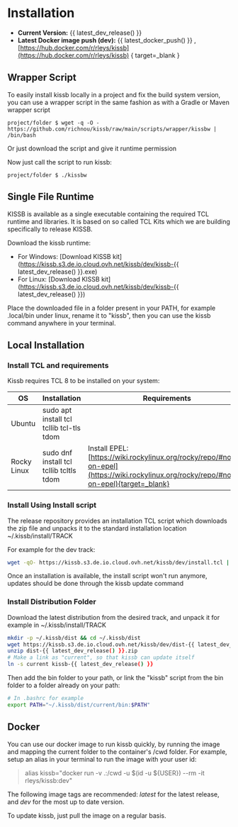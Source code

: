 # Installation

- **Current Version:** {{ latest_dev_release() }}
- **Latest Docker image push (dev):** {{ latest_docker_push() }} , [https://hub.docker.com/r/rleys/kissb](https://hub.docker.com/r/rleys/kissb) { target=_blank }

## Wrapper Script 

To easily install kissb locally in a project and fix the build system version, you can use a wrapper script in the same fashion as with a Gradle or Maven wrapper script

    project/folder $ wget -q -O - https://github.com/richnou/kissb/raw/main/scripts/wrapper/kissbw | /bin/bash

Or just download the script and give it runtime permission

Now just call the script to run kissb:

    project/folder $ ./kissbw



## Single File Runtime

KISSB is available as a single executable containing the required TCL runtime and libraries. It is based on so called TCL Kits which we are building
specifically to release KISSB.

Download the kissb runtime:

- For Windows: [Download KISSB kit](https://kissb.s3.de.io.cloud.ovh.net/kissb/dev/kissb-{{ latest_dev_release() }}.exe)
- For Linux: [Download KISSB kit](https://kissb.s3.de.io.cloud.ovh.net/kissb/dev/kissb-{{ latest_dev_release() }})

Place the downloaded file in a folder present in your PATH, for example .local/bin under linux, rename it to "kissb", then you can use the kissb command anywhere in your terminal.

## Local Installation

### Install TCL and requirements

Kissb requires TCL 8 to be installed on your system:

| OS | Installation | Requirements |
|----|--------------| ------------- |
| Ubuntu | sudo apt install tcl tcllib tcl-tls tdom | |
| Rocky Linux | sudo dnf install tcl tcllib tcltls tdom | Install EPEL: [https://wiki.rockylinux.org/rocky/repo/#notes-on-epel](https://wiki.rockylinux.org/rocky/repo/#notes-on-epel){target=_blank} |

### Install Using Install script

The release repository provides an installation TCL script which downloads the zip file and unpacks it to the standard installation location ~/.kissb/install/TRACK

For example for the dev track:

~~~bash 
wget -qO- https://kissb.s3.de.io.cloud.ovh.net/kissb/dev/install.tcl | tclsh
~~~

Once an installation is available, the install script won't run anymore, updates should be done through the kissb update command

### Install Distribution Folder 

Download the latest distribution from the desired track, and unpack it for example in ~/.kissb/install/TRACK

~~~bash 
mkdir -p ~/.kissb/dist && cd ~/.kissb/dist
wget https://kissb.s3.de.io.cloud.ovh.net/kissb/dev/dist-{{ latest_dev_release() }}.zip
unzip dist-{{ latest_dev_release() }}.zip
# Make a link as "current", so that kissb can update itself
ln -s current kissb-{{ latest_dev_release() }}
~~~

Then add the bin folder to your path, or link the "kissb" script from the bin folder to a folder already on your path: 

~~~bash
# In .bashrc for example
export PATH="~/.kissb/dist/current/bin:$PATH"
~~~

## Docker

You can use our docker image to run kissb quickly, by running the image and mapping the current folder to the container's /cwd folder.
For example, setup an alias in your terminal to run the image with your user id:

> alias kissb="docker run -v .:/cwd -u $(id -u ${USER}) --rm -it rleys/kissb:dev"

The following image tags are recommended: *latest* for the latest release, and *dev* for the most up to date version.

To update kissb, just pull the image on a regular basis.
